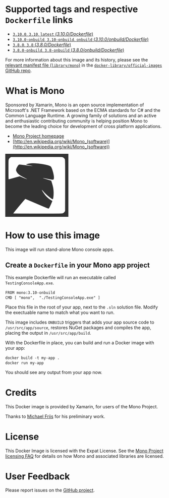 # Supported tags and respective `Dockerfile` links

- [`3.10.0`, `3.10`, `latest` (*3.10.0/Dockerfile*)](https://github.com/mono/docker/blob/96aca22c58df59c08d345cbe8af79c11b43c5f1f/3.10.0/Dockerfile)
- [`3.10.0-onbuild`, `3.10-onbuild`, `onbuild` (*3.10.0/onbuild/Dockerfile*)](https://github.com/mono/docker/blob/96aca22c58df59c08d345cbe8af79c11b43c5f1f/3.10.0/onbuild/Dockerfile)
- [`3.8.0`, `3.8` (*3.8.0/Dockerfile*)](https://github.com/mono/docker/blob/96aca22c58df59c08d345cbe8af79c11b43c5f1f/3.8.0/Dockerfile)
- [`3.8.0-onbuild`, `3.8-onbuild` (*3.8.0/onbuild/Dockerfile*)](https://github.com/mono/docker/blob/96aca22c58df59c08d345cbe8af79c11b43c5f1f/3.8.0/onbuild/Dockerfile)

For more information about this image and its history, please see the [relevant
manifest file
(`library/mono`)](https://github.com/docker-library/official-images/blob/master/library/mono)
in the [`docker-library/official-images` GitHub
repo](https://github.com/docker-library/official-images).

# What is Mono

Sponsored by Xamarin, Mono is an open source implementation of Microsoft's .NET
Framework based on the ECMA standards for C# and the Common Language Runtime. A
growing family of solutions and an active and enthusiastic contributing
community is helping position Mono to become the leading choice for development
of cross platform applications.

* [Mono Project homepage](http://www.mono-project.com/)
* [http://en.wikipedia.org/wiki/Mono_(software)](http://en.wikipedia.org/wiki/Mono_(software))

![logo](https://raw.githubusercontent.com/docker-library/docs/master/mono/logo.png)

# How to use this image

This image will run stand-alone Mono console apps.

## Create a `Dockerfile` in your Mono app project

This example Dockerfile will run an executable called `TestingConsoleApp.exe`.

    FROM mono:3.10-onbuild
    CMD [ "mono",  "./TestingConsoleApp.exe" ]

Place this file in the root of your app, next to the `.sln` solution file.
Modify the exectuable name to match what you want to run.

This image includes `ONBUILD` triggers that adds your app source code to
`/usr/src/app/source`, restores NuGet packages and compiles the app, placing the
output in `/usr/src/app/build`.

With the Dockerfile in place, you can build and run a Docker image with your
app:

    docker build -t my-app .
    docker run my-app

You should see any output from your app now.

# Credits

This Docker image is provided by Xamarin, for users of the Mono Project.

Thanks to [Michael Friis](http://friism.com/) for his preliminary work.

# License

This Docker Image is licensed with the Expat License. See the [Mono Project
licensing FAQ](http://www.mono-project.com/docs/faq/licensing/) for details on
how Mono and associated libraries are licensed.

# User Feedback

Please report issues on the [GitHub project](https://github.com/mono/docker).
